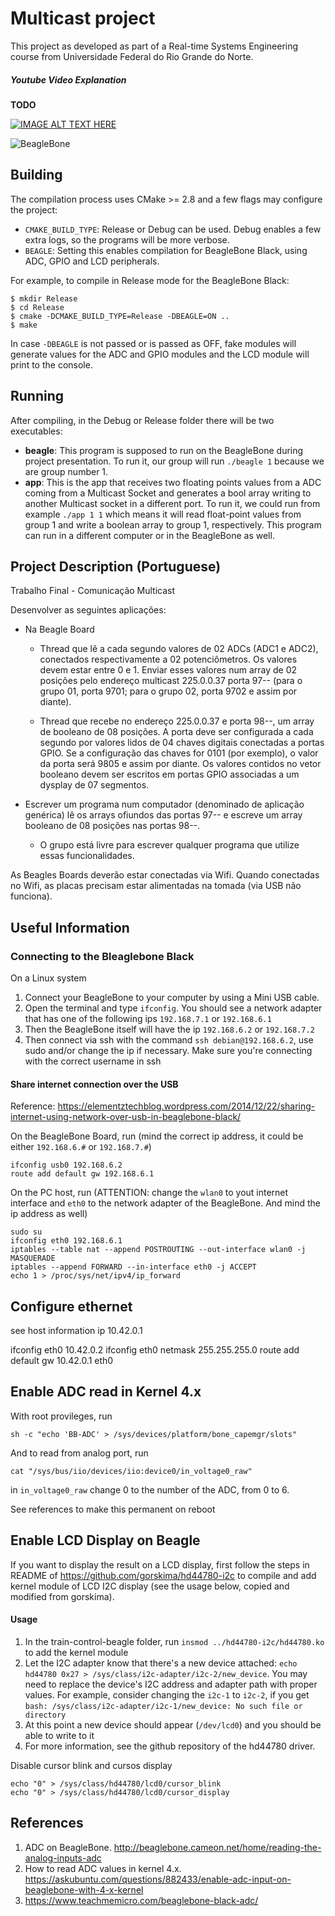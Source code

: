 # Multicast project #

This project as developed as part of a Real-time Systems Engineering course from Universidade Federal do Rio Grande do Norte.

##### Youtube Video Explanation #####
**TODO**

[![IMAGE ALT TEXT HERE](https://img.youtube.com/vi/cfzUDSFr0QY/0.jpg)](https://youtu.be/cfzUDSFr0QY)

![BeagleBone](http://beagleboard.org/static/images/cape-headers.png)

## Building ##

The compilation process uses CMake >= 2.8 and a few flags may configure the project:
- `CMAKE_BUILD_TYPE`: Release or Debug can be used. Debug enables a few extra logs, so the programs will be more verbose.
- `BEAGLE`: Setting this enables compilation for BeagleBone Black, using ADC, GPIO and LCD peripherals.

For example, to compile in Release mode for the BeagleBone Black:

```
$ mkdir Release
$ cd Release
$ cmake -DCMAKE_BUILD_TYPE=Release -DBEAGLE=ON ..
$ make
```

In case `-DBEAGLE` is not passed or is passed as OFF, fake modules will generate values for the ADC and GPIO modules and the LCD module will print to the console.

## Running ##
After compiling, in the Debug or Release folder there will be two executables:
- **beagle**: This program is supposed to run on the BeagleBone during project presentation. To run it, our group will run `./beagle 1` because we are group number 1.
- **app**: This is the app that receives two floating points values from a ADC coming from a Multicast Socket and generates a bool array writing to another Multicast socket in a different port. To run it, we could run from example `./app 1 1` which means it will read float-point values from group 1 and write a boolean array to group 1, respectively. This program can run in a different computer or in the BeagleBone as well.

## Project Description (Portuguese) ##
Trabalho Final - Comunicação Multicast

Desenvolver as seguintes aplicações:

- Na Beagle Board

  - Thread que lê a cada segundo valores de 02 ADCs (ADC1 e ADC2), conectados respectivamente a 02 potenciômetros. Os valores devem estar entre 0 e 1. Enviar esses valores num array de 02 posições pelo endereço multicast 225.0.0.37 porta 97-- (para o grupo 01, porta 9701; para o grupo 02, porta 9702 e assim por diante).

  - Thread que recebe no endereço 225.0.0.37 e porta 98--, um array de booleano de 08 posições. A porta deve ser configurada a cada segundo por valores lidos de 04 chaves digitais conectadas a portas GPIO. Se a configuração das chaves for 0101 (por exemplo), o valor da porta será 9805 e assim por diante. Os valores contidos no vetor booleano devem ser escritos em portas GPIO associadas a um dysplay de 07 segmentos.

 

- Escrever um programa num computador (denominado de aplicação genérica) lê os arrays ofiundos das portas 97-- e escreve um array booleano de 08 posições nas portas 98--.

  - O grupo está livre para escrever qualquer programa que utilize essas funcionalidades.

As Beagles Boards deverão estar conectadas via Wifi. Quando conectadas no Wifi, as placas precisam estar alimentadas na tomada (via USB não funciona).

## Useful Information ##
### Connecting to the Bleaglebone Black ###
On a Linux system
1. Connect your BeagleBone to your computer by using a Mini USB cable.
2. Open the terminal and type `ifconfig`. You should see a network adapter that has one of the following ips `192.168.7.1` or `192.168.6.1`
3. Then the BeagleBone itself will have the ip `192.168.6.2` or `192.168.7.2`
4. Then connect via ssh with the command `ssh debian@192.168.6.2`, use sudo and/or change the ip if necessary. Make sure you're connecting with the correct username in ssh

#### Share internet connection over the USB ####
Reference: <https://elementztechblog.wordpress.com/2014/12/22/sharing-internet-using-network-over-usb-in-beaglebone-black/>

On the BeagleBone Board, run (mind the correct ip address, it could be either `192.168.6.#` or `192.168.7.#`)
```
ifconfig usb0 192.168.6.2
route add default gw 192.168.6.1
```

On the PC host, run (ATTENTION: change the `wlan0` to yout internet interface and `eth0` to the network adapter of the BeagleBone. And mind the ip address as well)
```
sudo su
ifconfig eth0 192.168.6.1
iptables --table nat --append POSTROUTING --out-interface wlan0 -j MASQUERADE
iptables --append FORWARD --in-interface eth0 -j ACCEPT
echo 1 > /proc/sys/net/ipv4/ip_forward
```

## Configure ethernet ##

see host information ip 10.42.0.1


ifconfig eth0 10.42.0.2
ifconfig eth0 netmask 255.255.255.0
route add default gw 10.42.0.1 eth0


## Enable ADC read in Kernel 4.x ##

With root provileges, run
```
sh -c "echo 'BB-ADC' > /sys/devices/platform/bone_capemgr/slots"
```

And to read from analog port, run
```
cat "/sys/bus/iio/devices/iio:device0/in_voltage0_raw"
```
in `in_voltage0_raw` change 0 to the number of the ADC, from 0 to 6.

See references to make this permanent on reboot
## Enable LCD Display on Beagle ##

If you want to display the result on a LCD display, first follow the steps in README of <https://github.com/gorskima/hd44780-i2c> to compile and add kernel module of LCD I2C display (see the usage below, copied and modified from gorskima).

#### Usage ####
1. In the train-control-beagle folder, run `insmod ../hd44780-i2c/hd44780.ko` to add the kernel module
2. Let the I2C adapter know that there's a new device attached: `echo hd44780 0x27 > /sys/class/i2c-adapter/i2c-2/new_device`. You may need to replace the device's I2C address and adapter path with proper values. For example, consider changing the `i2c-1` to `i2c-2`, if you get `bash: /sys/class/i2c-adapter/i2c-1/new_device: No such file or directory`
3. At this point a new device should appear (`/dev/lcd0`) and you should be able to write to it
4. For more information, see the github repository of the hd44780 driver.

Disable cursor blink and cursos display
```
echo "0" > /sys/class/hd44780/lcd0/cursor_blink
echo "0" > /sys/class/hd44780/lcd0/cursor_display
```

## References ##
1. ADC on BeagleBone. <http://beaglebone.cameon.net/home/reading-the-analog-inputs-adc>
2. How to read ADC values in kernel 4.x. <https://askubuntu.com/questions/882433/enable-adc-input-on-beaglebone-with-4-x-kernel>
3. <https://www.teachmemicro.com/beaglebone-black-adc/>
